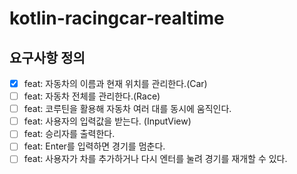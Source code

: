 # kotlin-racingcar-realtime

## 요구사항 정의
- [x] feat: 자동차의 이름과 현재 위치를 관리한다.(Car)
- [ ] feat: 자동차 전체를 관리한다.(Race)
- [ ] feat: 코루틴을 활용해 자동차 여러 대를 동시에 움직인다.
- [ ] feat: 사용자의 입력값을 받는다. (InputView)
- [ ] feat: 승리자를 출력한다.
- [ ] feat: Enter를 입력하면 경기를 멈춘다.
- [ ] feat: 사용자가 차를 추가하거나 다시 엔터를 눌려 경기를 재개할 수 있다.
